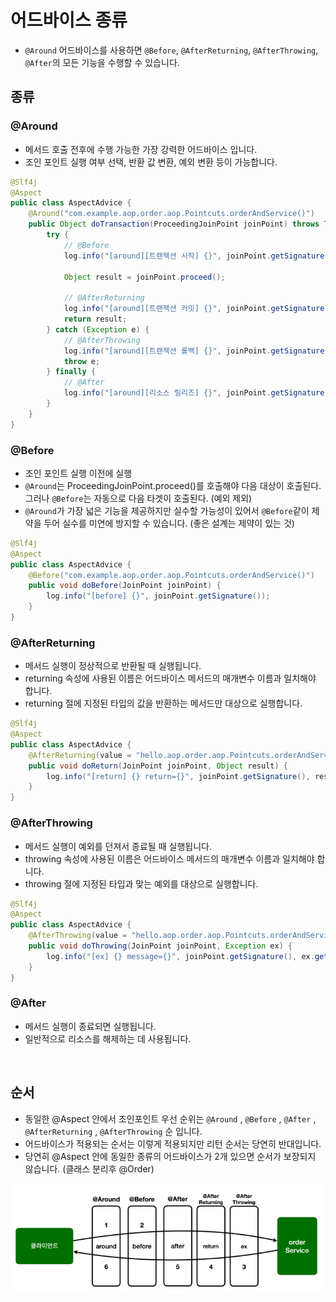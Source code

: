 # 어드바이스 종류

- `@Around` 어드바이스를 사용하면 `@Before`, `@AfterReturning`, `@AfterThrowing`, `@After`의 모든 기능을 수행할 수 있습니다.

## 종류

### @Around

- 메서드 호출 전후에 수행 가능한 가장 강력한 어드바이스 입니다.
- 조인 포인트 실행 여부 선택, 반환 값 변환, 예외 변환 등이 가능합니다.

```java
@Slf4j
@Aspect
public class AspectAdvice {
    @Around("com.example.aop.order.aop.Pointcuts.orderAndService()")
    public Object doTransaction(ProceedingJoinPoint joinPoint) throws Throwable {
        try {
            // @Before 
            log.info("[around][트랜잭션 시작] {}", joinPoint.getSignature());
            
            Object result = joinPoint.proceed();
            
            // @AfterReturning
            log.info("[around][트랜잭션 커밋] {}", joinPoint.getSignature());
            return result;
        } catch (Exception e) {
            // @AfterThrowing
            log.info("[around][트랜잭션 롤백] {}", joinPoint.getSignature());
            throw e;
        } finally {
            // @After
            log.info("[around][리소스 릴리즈] {}", joinPoint.getSignature());
        }
    }
}
```

### @Before

- 조인 포인트 실행 이전에 실행
- `@Around`는 ProceedingJoinPoint.proceed()를 호출해야 다음 대상이 호출된다. 그러나 `@Before`는 자동으로 다음 타겟이 호출된다. (예외 제외)
- `@Around`가 가장 넓은 기능을 제공하지만 실수할 가능성이 있어서 `@Before`같이 제약을 두어 실수를 미연에 방지할 수 있습니다. (좋은 설계는 제약이 있는 것)

```java
@Slf4j
@Aspect
public class AspectAdvice {
    @Before("com.example.aop.order.aop.Pointcuts.orderAndService()")
    public void doBefore(JoinPoint joinPoint) {
        log.info("[before] {}", joinPoint.getSignature());
    }
}
```

### @AfterReturning

- 메서드 실행이 정상적으로 반환될 때 실행됩니다.
- returning 속성에 사용된 이름은 어드바이스 메서드의 매개변수 이름과 일치해야 합니다.
- returning 절에 지정된 타입의 값을 반환하는 메서드만 대상으로 실행합니다.

```java
@Slf4j
@Aspect
public class AspectAdvice {
    @AfterReturning(value = "hello.aop.order.aop.Pointcuts.orderAndService()", returning = "result")
    public void doReturn(JoinPoint joinPoint, Object result) {
        log.info("[return] {} return={}", joinPoint.getSignature(), result);
    }
}
```

### @AfterThrowing

- 메서드 실행이 예외를 던져서 종료될 때 실행됩니다.
- throwing 속성에 사용된 이름은 어드바이스 메서드의 매개변수 이름과 일치해야 합니다. 
- throwing 절에 지정된 타입과 맞는 예외를 대상으로 실행합니다.

```java
@Slf4j
@Aspect
public class AspectAdvice {
    @AfterThrowing(value = "hello.aop.order.aop.Pointcuts.orderAndService()", throwing = "ex")
    public void doThrowing(JoinPoint joinPoint, Exception ex) {
        log.info("[ex] {} message={}", joinPoint.getSignature(), ex.getMessage());
    }
}
```

### @After

- 메서드 실행이 종료되면 실행됩니다.
- 일반적으로 리소스를 해제하는 데 사용됩니다.

<br>

## 순서

- 동일한 @Aspect 안에서 조인포인트 우선 순위는 `@Around` , `@Before` , `@After` , `@AfterReturning` , `@AfterThrowing` 순 입니다.
- 어드바이스가 적용되는 순서는 이렇게 적용되지만 리턴 순서는 당연히 반대입니다.
- 당연히 @Aspect 안에 동일한 종류의 어드바이스가 2개 있으면 순서가 보장되지 않습니다. (클래스 분리후 @Order)

![어드바이스 종류 순서](../image/advice_type_order.png)

